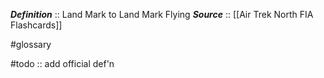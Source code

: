 ***Definition***    :: Land Mark to Land Mark Flying
***Source***         :: [[Air Trek North FIA Flashcards]]

#glossary

#todo :: add official def'n